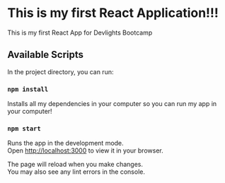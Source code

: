 # This is my first React Application!!!

This is my first React App for Devlights Bootcamp

## Available Scripts

In the project directory, you can run:

### `npm install`

Installs all my dependencies in your computer so you can run my app in your computer!
### `npm start`

Runs the app in the development mode.\
Open [http://localhost:3000](http://localhost:3000) to view it in your browser.

The page will reload when you make changes.\
You may also see any lint errors in the console.

